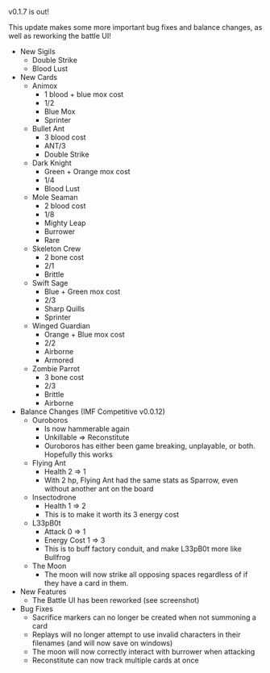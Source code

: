 v0.1.7 is out!

This update makes some more important bug fixes and balance changes, as well as reworking the battle UI!

* New Sigils
    * Double Strike
    * Blood Lust
* New Cards
    * Animox
        * 1 blood + blue mox cost
        * 1/2
        * Blue Mox
        * Sprinter
    * Bullet Ant
        * 3 blood cost
        * ANT/3
        * Double Strike
    * Dark Knight
        * Green + Orange mox cost
        * 1/4
        * Blood Lust
    * Mole Seaman
        * 2 blood cost
        * 1/8
        * Mighty Leap
        * Burrower
        * Rare
    * Skeleton Crew
        * 2 bone cost
        * 2/1
        * Brittle
    * Swift Sage
        * Blue + Green mox cost
        * 2/3
        * Sharp Quills
        * Sprinter
    * Winged Guardian
        * Orange + Blue mox cost
        * 2/2
        * Airborne
        * Armored
    * Zombie Parrot
        * 3 bone cost
        * 2/3
        * Brittle
        * Airborne
* Balance Changes (IMF Competitive v0.0.12)
    * Ouroboros
        * Is now hammerable again
        * Unkillable => Reconstitute
        * Ouroboros has either been game breaking, unplayable, or both. Hopefully this works
    * Flying Ant
        * Health 2 => 1
        * With 2 hp, Flying Ant had the same stats as Sparrow, even without another ant on the board
    * Insectodrone
        * Health 1 => 2
        * This is to make it worth its 3 energy cost
    * L33pB0t
        * Attack 0 => 1
        * Energy Cost 1 => 3
        * This is to buff factory conduit, and make L33pB0t more like Bullfrog
    * The Moon
        * The moon will now strike all opposing spaces regardless of if they have a card in them.
* New Features
    * The Battle UI has been reworked (see screenshot)
* Bug Fixes
    * Sacrifice markers can no longer be created when not summoning a card
    * Replays will no longer attempt to use invalid characters in their filenames (and will now save on windows)
    * The moon will now correctly interact with burrower when attacking
    * Reconstitute can now track multiple cards at once
